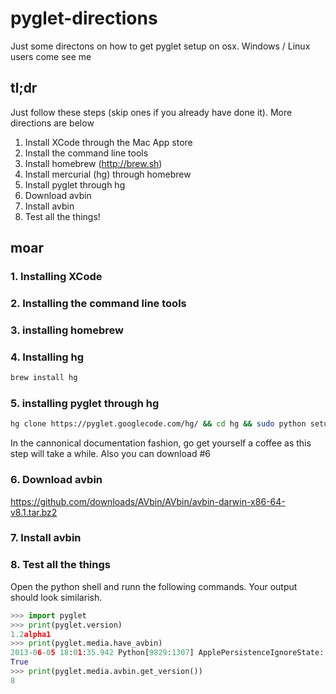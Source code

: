 pyglet-directions
=================

Just some directons on how to get pyglet setup on osx. Windows / Linux users come see me


## tl;dr

Just follow these steps (skip ones if you already have done it). More directions are below

1. Install XCode through the Mac App store
2. Install the command line tools 
3. Install homebrew (http://brew.sh)
4. Install mercurial (hg) through homebrew
5. Install pyglet through hg
6. Download avbin
7. Install avbin
8. Test all the things!

## moar

### 1. Installing XCode


### 2. Installing the command line tools

### 3. installing homebrew

### 4. Installing hg

````bash
brew install hg
````

### 5. installing pyglet through hg

````bash
hg clone https://pyglet.googlecode.com/hg/ && cd hg && sudo python setup.py install
````

In the cannonical documentation fashion, go get yourself a coffee as this step will take a while. Also you can download #6
### 6. Download avbin

https://github.com/downloads/AVbin/AVbin/avbin-darwin-x86-64-v8.1.tar.bz2

### 7. Install avbin

### 8. Test all the things

Open the python shell and runn the following commands. Your output should look similarish.

````python
>>> import pyglet
>>> print(pyglet.version)
1.2alpha1
>>> print(pyglet.media.have_avbin)
2013-06-05 18:01:35.942 Python[9829:1307] ApplePersistenceIgnoreState: Existing state will not be touched. New state will be written to /var/folders/5q/2x6kltrj12s4wgb18hnbkrtc0000gn/T/org.python.python.savedState
True
>>> print(pyglet.media.avbin.get_version())
8
````
